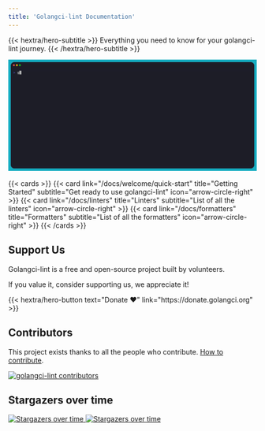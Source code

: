 ```yaml
---
title: 'Golangci-lint Documentation'
---
```


{{< hextra/hero-subtitle >}}
  Everything you need to know for your golangci-lint journey.
{{< /hextra/hero-subtitle >}}

![golangci-lint demo](/images/demo.gif)

{{< cards >}}
{{< card
    link="/docs/welcome/quick-start"
    title="Getting Started"
    subtitle="Get ready to use golangci-lint"
    icon="arrow-circle-right" >}}
{{< card
    link="/docs/linters"
    title="Linters"
    subtitle="List of all the linters"
    icon="arrow-circle-right" >}}
{{< card
    link="/docs/formatters"
    title="Formatters"
    subtitle="List of all the formatters"
    icon="arrow-circle-right" >}}
{{< /cards >}}

## Support Us

Golangci-lint is a free and open-source project built by volunteers.

If you value it, consider supporting us, we appreciate it!

<div class="hx-mt-6 hx-mb-6">
{{< hextra/hero-button text="Donate ❤️" link="https://donate.golangci.org" >}}
</div>

## Contributors

This project exists thanks to all the people who contribute. [How to contribute](/docs/contributing/workflow/).

[![golangci-lint contributors](https://opencollective.com/golangci-lint/contributors.svg?width=890&button=false&skip=golangcidev,CLAassistant,renovate,fossabot,golangcibot,kortschak,golangci-releaser,dependabot%5Bbot%5D)](https://github.com/golangci/golangci-lint/graphs/contributors)

## Stargazers over time

<a href="https://starchart.cc/golangci/golangci-lint">
<img
    title="Stargazers over time"
    src="https://starchart.cc/golangci/golangci-lint.svg"
    class="hx-block dark:hx-hidden"
/>
<img
    title="Stargazers over time"
    src="https://starchart.cc/golangci/golangci-lint.svg?variant=dark"
    class="hx-hidden dark:hx-block"
/>
</a>
